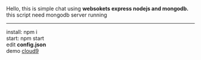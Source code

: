Hello, this is simple chat using <b>websokets express nodejs and mongodb.</b>
 <br>
 this script need mongodb server running
<hr>
install: npm i
<br>
start: npm start
<br>
edit <b>config.json</b>

<br>
demo <a href="https://websoketchat-maxwebgt.c9users.io/chat">cloud9</a>
<br>

